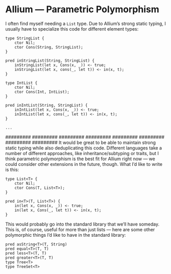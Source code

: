 # Allium — Parametric Polymorphism

I often find myself needing a `List` type. Due to Allium’s strong static
typing, I usually have to specialize this code for different element types:
```
type StringList {
    ctor Nil;
    ctor Cons(String, StringList);
}

pred inStringList(String, StringList) {
    inStringList(let x, Cons(x, _)) <- true;
    inStringList(let x, cons(_, let t)) <- in(x, t);
}

type IntList {
    ctor Nil;
    ctor Cons(Int, IntList);
}

pred inIntList(String, StringList) {
    inIntList(let x, Cons(x, _)) <- true;
    inIntList(let x, cons(_, let t)) <- in(x, t);
}

...
```

######### ######### ######### ######### ######### ######### ######### ######### 
It would be great to be able to maintain strong static typing while also
deduplicating this code. Different languages take a number of different
approaches, like inheritance/subtyping or traits, but I think parametric
polymorphism is the best fit for Allium right now — we could consider other
extensions in the future, though. What I’d like to write is this:
```
type List<T> {
    ctor Nil;
    ctor Cons(T, List<T>);
}

pred in<T>(T, List<T>) {
    in(let x, Cons(x, _)) <- true;
    in(let x, Cons(_, let t)) <- in(x, t);
}
```

This would probably go into the standard library that we’ll have someday. This
is, of course, useful for more than just lists — here are some other
polymorphic things I’d like to have in the standard library:
```
pred asString<T>(T, String)
pred equal<T>(T, T)
pred less<T>(T, T)
pred greater<T>(T, T)
type Tree<T>
type TreeSet<T>
```

